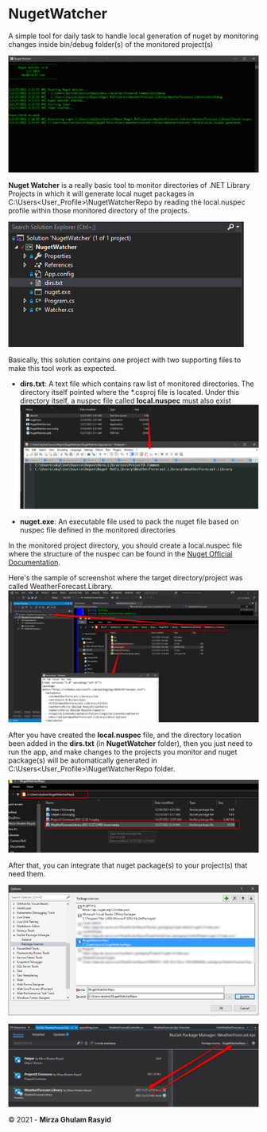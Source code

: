 # NugetWatcher
A simple tool for daily task to handle local generation of nuget by monitoring changes inside bin/debug folder(s) of the monitored project(s)


![NugetWatcher](https://raw.githubusercontent.com/mirzaevolution/NugetWatcher/master/Assets/2021-12-27_02h14_54.png)

**Nuget Watcher** is a really basic tool to monitor directories of .NET Library Projects in which it will generate local nuget packages in C:\Users\<User_Profile>\NugetWatcherRepo by reading the local.nuspec profile within those monitored directory of the projects.

![NugetWatcher](https://raw.githubusercontent.com/mirzaevolution/NugetWatcher/master/Assets/2021-12-27_02h25_18.png)

Basically, this solution contains one project with two supporting files to make this tool work as expected. 

- **dirs.txt**: A text file which contains raw list of monitored directories. The directory itself pointed where the *.csproj file is located. Under this directory itself, a nuspec file called **local.nuspec** must also exist
![NugetWatcher](https://raw.githubusercontent.com/mirzaevolution/NugetWatcher/master/Assets/2021-12-27_02h15_45.png)

- **nuget.exe**: An executable file used to pack the nuget file based on nuspec file defined in the monitored directories




In the monitored project directory, you should create a local.nuspec file where the structure of the nuspec can be found in the [Nuget Official Documentation](https://docs.microsoft.com/en-us/nuget/). 

Here's the sample of screenshot where the target directory/project was called WeatherForecast.Library.
![NugetWatcher](https://raw.githubusercontent.com/mirzaevolution/NugetWatcher/master/Assets/2021-12-27_02h16_39.png)

After you have created the **local.nuspec** file, and the directory location been added in the **dirs.txt** (in **NugetWatcher** folder), then you just need to run the app, and make changes to the projects you monitor and nuget package(s) will be automatically generated in C:\Users\<User_Profile>\NugetWatcherRepo folder.

![NugetWatcher](https://raw.githubusercontent.com/mirzaevolution/NugetWatcher/master/Assets/2021-12-27_02h18_23.png)

After that, you can integrate that nuget package(s) to your project(s) that need them.

![NugetWatcher](https://raw.githubusercontent.com/mirzaevolution/NugetWatcher/master/Assets/2021-12-27_02h19_16.png)

![NugetWatcher](https://raw.githubusercontent.com/mirzaevolution/NugetWatcher/master/Assets/2021-12-27_02h20_13.png)


© 2021 - **Mirza Ghulam Rasyid**
